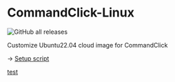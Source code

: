 # CommandClick-Linux
![GitHub all releases](https://img.shields.io/github/downloads/puutaro/CommandClick-Linux/total)
  


Customize Ubuntu22.04 cloud image for CommandClick

-> [Setup script](https://github.com/puutaro/CommandClick/blob/master/app/src/main/assets/ubuntu_setup/support/startup.sh)

[test](https://github.com/puutaro/CommandClick/blob/master/app/src/main/jniLibs/arm64-v8a/lib_libc%2B%2B_shared.so.so)
